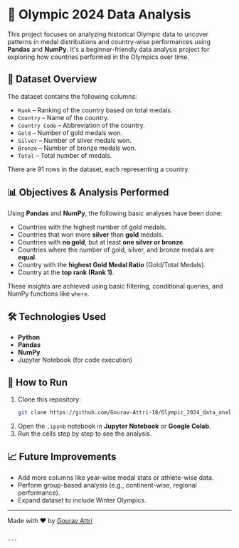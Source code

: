 
# 🏅 Olympic 2024 Data Analysis

This project focuses on analyzing historical Olympic data to uncover patterns in medal distributions and country-wise performances using **Pandas** and **NumPy**. It's a beginner-friendly data analysis project for exploring how countries performed in the Olympics over time.

## 📂 Dataset Overview

The dataset contains the following columns:

- `Rank` – Ranking of the country based on total medals.
- `Country` – Name of the country.
- `Country Code` – Abbreviation of the country.
- `Gold` – Number of gold medals won.
- `Silver` – Number of silver medals won.
- `Bronze` – Number of bronze medals won.
- `Total` – Total number of medals.

There are 91 rows in the dataset, each representing a country.

## 📊 Objectives & Analysis Performed

Using **Pandas** and **NumPy**, the following basic analyses have been done:

- Countries with the highest number of gold medals.
- Countries that won more **silver** than **gold** medals.
- Countries with **no gold**, but at least **one silver or bronze**.
- Countries where the number of gold, silver, and bronze medals are **equal**.
- Country with the **highest Gold Medal Ratio** (Gold/Total Medals).
- Country at the **top rank (Rank 1)**.

These insights are achieved using basic filtering, conditional queries, and NumPy functions like `where`.

## 🛠️ Technologies Used

- **Python**
- **Pandas**
- **NumPy**
- Jupyter Notebook (for code execution)



## 📌 How to Run

1. Clone this repository:
   ```bash
   git clone https://github.com/Gourav-Attri-18/Olympic_2024_data_analysis.git
   ```
2. Open the `.ipynb` notebook in **Jupyter Notebook** or **Google Colab**.
3. Run the cells step by step to see the analysis.

## 📈 Future Improvements

- Add more columns like year-wise medal stats or athlete-wise data.
- Perform group-based analysis (e.g., continent-wise, regional performance).
- Expand dataset to include Winter Olympics.

---

Made with ❤️ by [Gourav Attri](https://github.com/Gourav-Attri-18)
```

---

